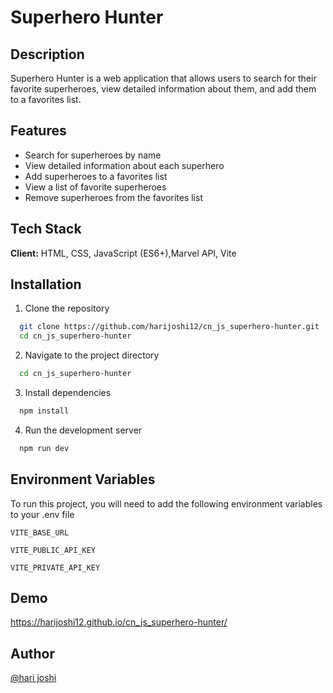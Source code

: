 # Superhero Hunter

## Description

Superhero Hunter is a web application that allows users to search for their favorite superheroes, view detailed information about them, and add them to a favorites list.

## Features

- Search for superheroes by name
- View detailed information about each superhero
- Add superheroes to a favorites list
- View a list of favorite superheroes
- Remove superheroes from the favorites list

## Tech Stack

**Client:** HTML, CSS, JavaScript (ES6+),Marvel API, Vite

## Installation

1. Clone the repository

```bash
  git clone https://github.com/harijoshi12/cn_js_superhero-hunter.git
  cd cn_js_superhero-hunter
```

2. Navigate to the project directory

```bash
  cd cn_js_superhero-hunter
```

3. Install dependencies

```bash
  npm install
```

4. Run the development server

```bash
  npm run dev
```

## Environment Variables

To run this project, you will need to add the following environment variables to your .env file

`VITE_BASE_URL`

`VITE_PUBLIC_API_KEY`

`VITE_PRIVATE_API_KEY`

## Demo

https://harijoshi12.github.io/cn_js_superhero-hunter/

## Author

[@hari joshi](https://github.com/harijoshi12)
